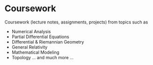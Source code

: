 # Coursework

Coursework (lecture notes, assignments, projects) from topics such as 
- Numerical Analysis
- Partial Differential Equations
- Differential & Riemannian Geometry
- General Relativity
- Mathematical Modeling
- Topology
... and much more ...
